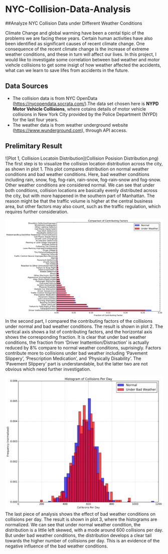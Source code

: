 # NYC-Collision-Data-Analysis
##Analyze NYC Collision Data under Different Weather Conditions

Climate Change and global warming have been a cental tipic of the problems we are facing these years. 
Certain human activities have also been identified as significant causes of recent climate change. 
One consequence of the recent climate change is the increase of extreme weather conditions, and these 
in turn will affect our lives. In this project, I would like to investigate some correlation between bad weather
and motor viehcle collisions to get some insigt of how weather affected the accidents, what can we learn to 
save lifes from accidents in the future.

## Data Sources
 - The collision data is from NYC OpenData (https://nycopendata.socrata.com/).The data set chosen here is **NYPD Motor Vehicle Collisions**, where cotains details of motor vehicle collisions in New York City provided by the Police Department (NYPD) for the last four years.
 - The weather data is from weather underground website (https://www.wunderground.com), through API access. 
  
## Prelimitary Result

![Plot 1, Collision Locatoin Distribution](Collision Posision Distribution.png)
The first step is to visualize the collision location distribution across the city, as shown in plot 1. This plot compares distribution on normal weather conditions and bad weather conditions. Here, bad weather conditions including rain, snow, fog, fog-rain, rain-snow, fog-rain-snow and fog-snow. Other weather conditions are considered normal. We can see that under both conditions, collision locations are basically evenly distributed across the city, but with more happened in the southern part of Manhattan.  The reason might be that the traffic volume is higher at the central business area, but other factors may also count, such as the traffic regulation, which requires further consideration.

![Plot 2, Contributing Factor Comparison](contributing_factor.png)
In the second part, I compared the contributing factors of the collisions under normal and bad weather conditions. The result is shown in plot 2. The vertical axis shows a list of contributing factors, and the horizontal axis shows the corresponding fraction.  It is clear that under bad weather conditions, the fraction from ‘Driver Inattention/Distraction’ is actually reduced by 8% compare to normal weather conditions, suprisingly.  Factors contribute more to collisions under bad weather including ‘Pavement Slippery’, ‘Prescription Medication’, and ‘Physically Disability’. The ‘Pavement Slippery’ part is understandable, but the latter two are not obvious which need further investigation.

![Plot 3, Collision Per Day Comparison](collision_per_day.png)
The last piece of analysis shows the effect of bad weather conditions on collisions per day. The result is shown in plot 3, where the histograms are normalized. We can see that under normal weather condition, the distribution is a little left skewed, with a mode around 600 collisions per day. But under bad weather conditions, the distribution develops a clear tail towards the higher number of collisions per day. This is an evidence of the negative influence of the bad weather conditions. 



